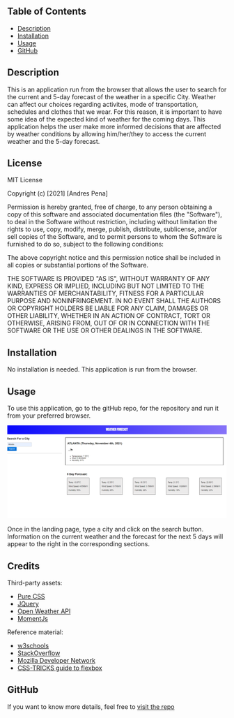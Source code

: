 ## <Weather Dasboard>

## Table of Contents

  - [Description](#description)
  - [Installation](#installation)
  - [Usage](#usage)
  - [GitHub](#github)
  

## Description

This is an application run from the browser that allows the user to search for the current and 5-day forecast of the weather in a specific City.
Weather can affect our choices regarding activites, mode of transportation, schedules and clothes that we wear. For this reason, it is important to have some idea of the expected kind of weather for the coming days. This application helps the user make more informed decisions that are affected by weather conditions by allowing him/her/they to access the current weather and the 5-day forecast.
  
## License

MIT License

Copyright (c) [2021] [Andres Pena]

Permission is hereby granted, free of charge, to any person obtaining a copy
of this software and associated documentation files (the "Software"), to deal
in the Software without restriction, including without limitation the rights
to use, copy, modify, merge, publish, distribute, sublicense, and/or sell
copies of the Software, and to permit persons to whom the Software is
furnished to do so, subject to the following conditions:

The above copyright notice and this permission notice shall be included in all
copies or substantial portions of the Software.

THE SOFTWARE IS PROVIDED "AS IS", WITHOUT WARRANTY OF ANY KIND, EXPRESS OR
IMPLIED, INCLUDING BUT NOT LIMITED TO THE WARRANTIES OF MERCHANTABILITY,
FITNESS FOR A PARTICULAR PURPOSE AND NONINFRINGEMENT. IN NO EVENT SHALL THE
AUTHORS OR COPYRIGHT HOLDERS BE LIABLE FOR ANY CLAIM, DAMAGES OR OTHER
LIABILITY, WHETHER IN AN ACTION OF CONTRACT, TORT OR OTHERWISE, ARISING FROM,
OUT OF OR IN CONNECTION WITH THE SOFTWARE OR THE USE OR OTHER DEALINGS IN THE
SOFTWARE.

## Installation

No installation is needed. This application is run from the browser.

## Usage

To use this application, go to the gitHub repo, for the repository and run it from your preferred browser.

![Image of the Landing Page](./Screenshot.PNG "Landing Page")

Once in the landing page, type a city and click on the search button. Information on the current weather and the forecast for the next 5 days will appear to the right in the corresponding sections.

## Credits

Third-party assets:
- [Pure CSS](https://purecss.io/)
- [JQuery](https://jquery.com/)
- [Open Weather API](https://openweathermap.org/)
- [MomentJs](https://momentjs.com/docs/#/use-it/)


Reference material:
- [w3schools](https://www.w3schools.com/)
- [StackOverflow](https://stackoverflow.com/)
- [Mozilla Developer Network](https://developer.mozilla.org/en-US/)
- [CSS-TRICKS guide to flexbox](https://css-tricks.com/snippets/css/a-guide-to-flexbox/)


## GitHub

If you want to know more details, feel free to [visit the repo]()

